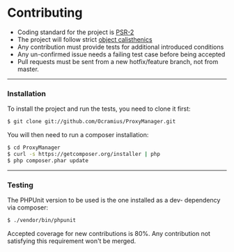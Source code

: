 # Contributing

- Coding standard for the project is [PSR-2](https://github.com/php-fig/fig-standards/blob/master/accepted/PSR-2-coding-style-guide.md)
- The project will follow strict [object calisthenics](http://www.slideshare.net/guilhermeblanco/object-calisthenics-applied-to-php)
- Any contribution must provide tests for additional introduced conditions
- Any un-confirmed issue needs a failing test case before being accepted
- Pull requests must be sent from a new hotfix/feature branch, not from master.

---

### Installation

To install the project and run the tests, you need to clone it first:

```sh
$ git clone git://github.com/Ocramius/ProxyManager.git
```

You will then need to run a composer installation:

```sh
$ cd ProxyManager
$ curl -s https://getcomposer.org/installer | php
$ php composer.phar update
```

---

### Testing

The PHPUnit version to be used is the one installed as a dev- dependency via composer:

```sh
$ ./vendor/bin/phpunit
```

Accepted coverage for new contributions is 80%. Any contribution not satisfying this requirement won't be merged.
